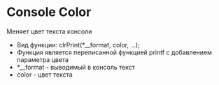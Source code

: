 # Console Color
Меняет цвет текста консоли

- Вид функции: clrPrint(*__format, color, ...);
- Функция является переписанной функцией printf с добавлением параметра цвета
- *__format - выводимый в консоль текст
- color - цвет текста
